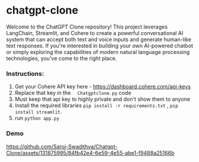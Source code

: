 # chatgpt-clone
Welcome to the ChatGPT Clone repository! This project leverages LangChain, Streamlit, and Cohere to create a powerful conversational AI system that can accept both text and voice inputs and generate human-like text responses. If you're interested in building your own AI-powered chatbot or simply exploring the capabilities of modern natural language processing technologies, you've come to the right place.

### Instructions:

1. Get your Cohere API key here - https://dashboard.cohere.com/api-keys
2. Replace that key in the `  Chatgptclone.py` code 
3. Must keep that api key to highly private and don't show them to anyone
4. Install the required libraries `pip install -r requirements.txt` , `pip install streamlit`.
5. run `python app.py`

### Demo

https://github.com/Saroj-Swadithya/Chatgpt-Clone/assets/131875995/84fb42e4-6e59-4e55-abe1-f9488a25166b

